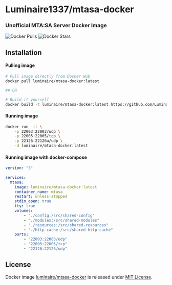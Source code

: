 # Luminaire1337/mtasa-docker
### Unofficial MTA:SA Server Docker Image
![Docker Pulls](https://img.shields.io/docker/pulls/luminaire/mtasa-docker)
![Docker Stars](https://img.shields.io/docker/stars/luminaire/mtasa-docker)

## Installation
#### Pulling image
```bash
# Pull image directly from Docker Hub
docker pull luminaire/mtasa-docker:latest

## OR

# Build it yourself
docker build -t luminaire/mtasa-docker:latest https://github.com/Luminaire1337/mtasa-docker.git#main
```
#### Running image
```bash
docker run -it \
	-p 22003:22003/udp \
	-p 22005:22005/tcp \
	-p 22126:22126u/udp \
	-d luminaire/mtasa-docker:latest
```
#### Running image with docker-compose
```yml
version: "3"
   
services:
  mtasa:
    image: luminaire/mtasa-docker:latest
    container_name: mtasa
    restart: unless-stopped
    stdin_open: true
    tty: true
    volumes:
        - "./config:/src/shared-config"
        - "./modules:/src/shared-modules"
        - "./resources:/src/shared-resources"
        - "./http-cache:/src/shared-http-cache"
    ports:
        - "22003:22003/udp"
        - "22005:22005/tcp"
        - "22126:22126/udp"
```

## License
Docker image [luminaire/mtasa-docker](https://hub.docker.com/r/luminaire/mtasa-docker) is released under [MIT License](https://github.com/Luminaire1337/mtasa-docker/blob/main/LICENSE).